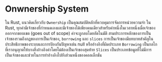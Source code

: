 # Onwnership System

ใน Rust, แนวคิดเกี่ยวกับ `Ownership` เป็นคุณสมบัติหลักที่ควบคุมการจัดการหน่วยความจำ ใน Rust, ทุกค่ามีเจ้าของที่กำหนดเองและมีเจ้าของได้เพียงคนเดียวสำหรับค่าหนึ่งในเวลาหนึ่งเมื่อเจ้าของออกจากขอบเขต (goes out of scope) ค่าจะถูกลบโดยอัตโนมัติ สามประการหลักของการเป็นเจ้าของรวมถึงกฎของการเป็นเจ้าของ, `borrowing` และ `slices` การเป็นเจ้าของมีบทบาทสำคัญในประสิทธิภาพของระบบและการป้องกันปัญหาเช่น null หรืออ้างอิงที่ผิดประเภท `Borrowing` เป็นกลไกที่เราอนุญาตให้บางสิ่งอ้างอิงค่าโดยไม่ต้องเป็นเจ้าของสุดท้าย `Slices` เป็นประเภทข้อมูลที่ไม่มีการเป็นเจ้าของและช่วยในการทำอ้างอิงไปยังส่วนหนึ่งของคอลเล็กชัน